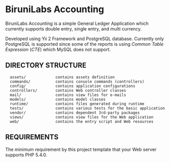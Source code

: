 BiruniLabs Accounting
============================

BiruniLabs Accounting is a simple General Ledger Application which currently supports double entry, single entry, and multi currency.


Developed using Yii 2 Framework and PostgreSQL database. Currently only PostgreSQL is supported since some of the reports is using *Common Table Expression* (*CTE*) which MySQL does not support.

DIRECTORY STRUCTURE
-------------------

      assets/             contains assets definition
      commands/           contains console commands (controllers)
      config/             contains application configurations
      controllers/        contains Web controller classes
      mail/               contains view files for e-mails
      models/             contains model classes
      runtime/            contains files generated during runtime
      tests/              contains various tests for the basic application
      vendor/             contains dependent 3rd-party packages
      views/              contains view files for the Web application
      web/                contains the entry script and Web resources



REQUIREMENTS
------------

The minimum requirement by this project template that your Web server supports PHP 5.4.0.
